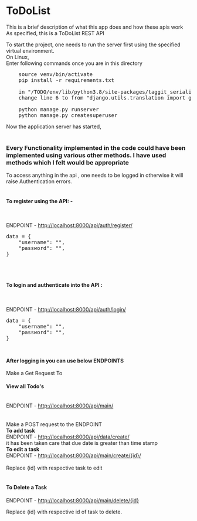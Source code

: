 # ToDoList
This is a brief description of what this app does and how these apis work <br/>
As specified, this is a ToDoList REST API<br/>

To start the project, one needs to run the server first using the specified virtual environment.<br/>
On Linux,<br/>
Enter following commands once you are in this directory<br/>
<pre>
    source venv/bin/activate 
    pip install -r requirements.txt

    in "/TODO/env/lib/python3.8/site-packages/taggit_serializer/serializers.py"
    change line 6 to from "django.utils.translation import gettext_lazy as _"

    python manage.py runserver
    python manage.py createsuperuser
</pre>
Now the application server has started,<br/><br/>

<h3>Every Functionality implemented in the code could have been implemented using various other methods. I have used methods which I felt would be appropriate</h3>
To access anything in the api , one needs to be logged in otherwise it will raise Authentication errors.<br/><br/>

<h4>To register using the API: - </h4><br/>

ENDPOINT - <a href="http://localhost:8000/api/auth/register/">http://localhost:8000/api/auth/register/</a>
<pre>
data = {
    "username": "",
    "password": "",
}
</pre><br/><br/>
<h4>To login and authenticate into the API :</h4><br/>

ENDPOINT - <a href="http://localhost:8000/api/auth/login/">http://localhost:8000/api/auth/login/</a><br/>
<pre>
data = {
    "username": "",
    "password": "",
}
</pre><br/>
<b>After logging in you can use below ENDPOINTS </b>
<br/><br/>
Make a Get Request To
<h4>View all Todo's</h4><br/>
ENDPOINT - <a href="http://localhost:8000/api/main/">http://localhost:8000/api/main/</a><br/>
<br/><br/>
Make a POST request to the ENDPOINT <br/>
<b>To add task </b><br/>
ENDPOINT - <a href="http://localhost:8000/api/main/create/}">http://localhost:8000/api/data/create/</a><br/>
it has been taken care that due date is greater than time stamp
<br/>
<b>To edit a task </b><br/>
ENDPOINT - <a href="http://localhost:8000/api/main/create/{id}/">http://localhost:8000/api/main/create/{id}/</a><br/>
<br/>
Replace {id} with respective task to edit<br/>
<br/>
<h4>To Delete a Task</h4>
ENDPOINT - <a href="http://localhost:8000/api/main/delete/{id}">http://localhost:8000/api/main/delete/{id}</a><br/>

Replace {id} with respective id of task to delete.<br/>

